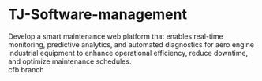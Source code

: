 # TJ-Software-management
Develop a smart maintenance web platform that enables real-time monitoring, predictive  analytics, and automated diagnostics for aero engine industrial equipment to enhance  operational efficiency, reduce downtime, and optimize maintenance schedules.   
cfb branch